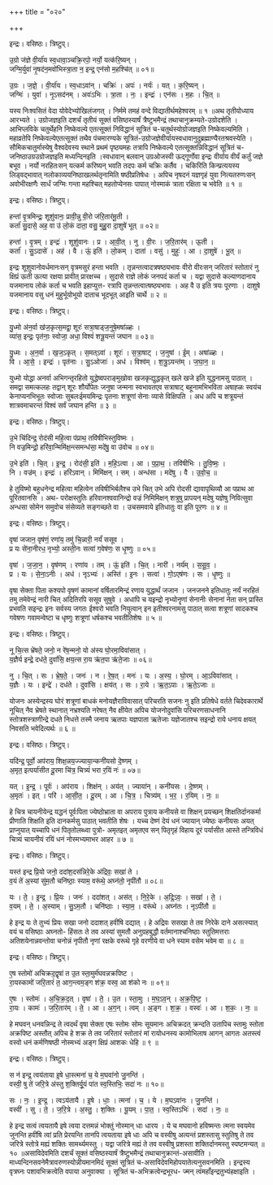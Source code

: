 +++
title = "०२०"

+++


इन्द्रः। वसिष्ठः। त्रिष्टुप्।

उ॒ग्रो ज॑ज्ञे वी॒र्या॑य स्व॒धावा॒ञ्चक्रि॒रपो॒ नर्यो॒ यत्क॑रि॒ष्यन् ।  
जग्मि॒र्युवा॑ नृ॒षद॑न॒मवो॑भिस्त्रा॒ता न॒ इन्द्र॒ एन॑सो म॒हश्चि॑त् ॥ ०१॥

उ॒ग्रः । ज॒ज्ञे॒ । वी॒र्या॑य । स्व॒धाऽवा॑न् । चक्रिः॑ । अपः॑ । नर्यः॑ । यत् । क॒रि॒ष्यन् ।  
जग्मिः॑ । युवा॑ । नृ॒ऽसद॑नम् । अवः॑ऽभिः । त्रा॒ता । नः॒ । इन्द्रः॑ । एन॑सः । म॒हः । चि॒त् ॥

यस्य निःश्वसितं वेदा योवेदेभ्योखिलंजगत् । निर्ममे तमहं वन्दे विद्यातीर्थमहेश्वरम् ॥ १ ॥अथ तृतीयोध्याय आरभ्यते । उग्रोजज्ञइति दशर्चं तृतीयं सूक्तं वसिष्ठस्यार्षं त्रैष्टुभमैन्द्रं तथाचानुक्रम्यते-उग्रोदशेति । आभिप्लविके चतुर्थेहनि निष्केवल्ये एतत्सूक्तं निविद्धानं सूत्रितं च-चतुर्थस्योग्रोजज्ञइति निष्केवल्यमिति । महाव्रतेपि निष्केवल्येएतत्सूक्तं तथैव पंचमारण्यके सूत्रितं-उग्रोजज्ञेवीर्यायस्वधावानुदुब्रह्माण्यैरतश्रवस्येति । सौमिकचातुर्मास्येषु वैश्वदेवस्य स्थाने प्रथमं पृष्ठ्यमहः तत्रापि निष्केवल्ये एतत्सूक्तन्निविद्धानं सूत्रितं च-जनिष्ठाउग्रउग्रोजज्ञइति मध्यन्दिनइति ।स्वधावान् बलवान् उग्रओजस्वी ऊद्गूर्णोवा इन्द्रः वीर्याय वीर्यं कर्तुं जज्ञे बभूव । नर्यो नरहितःसन् यत्कर्म करिष्यन् भवति तदपः कर्म चक्रिः कर्तैव । चकिरिति किन्प्रत्ययस्य लिड्वद्भावात् नलोकाव्ययनिष्ठाखलर्थतृनामिति षष्ठीप्रतिषेधः । अपिच नृषदनं यज्ञगृहं युवा नित्यतरुणःसन् अवोभीरक्षणैः सार्धं जग्मिः गन्ता महश्चित् महतोप्येनसः पापात् नोस्माकं त्राता रक्षिता च भवेति ॥ १ ॥

इन्द्रः। वसिष्ठः। त्रिष्टुप्।

हन्ता॑ वृ॒त्रमिन्द्रः॒ शूशु॑वानः॒ प्रावी॒न्नु वी॒रो ज॑रि॒तार॑मू॒ती ।  
कर्ता॑ सु॒दासे॒ अह॒ वा उ॑ लो॒कं दाता॒ वसु॒ मुहु॒रा दा॒शुषे॑ भूत् ॥ ०२॥

हन्ता॑ । वृ॒त्रम् । इन्द्रः॑ । शूशु॑वानः । प्र । आ॒वी॒त् । नु । वी॒रः । ज॒रि॒तार॑म् । ऊ॒ती ।  
कर्ता॑ । सु॒ऽदासे॑ । अह॑ । वै । ऊं॒ इति॑ । लो॒कम् । दाता॑ । वसु॑ । मुहुः॑ । आ । दा॒शुषे॑ । भू॒त् ॥

इन्द्रः शूशुवानोवर्धमानःसन् वृत्रमसुरं हन्ता भवति । तृन्नन्तत्वादत्रषष्ठ्यभावः वीरो वीरःसन् जरितारं स्तोतारं नु क्षिप्रं ऊती ऊत्या रक्षया प्रावीत् प्रारक्षच्च । सुदासे राज्ञे लोकं जनपदं कर्ता च । यद्वा सुदासे कल्याणदानाय यजमानाय लोकं कर्ता च भवति इहाप्युत्त- रत्रापि तृन्नन्तत्वात्षष्ठ्यभावः । अह वै उ इति त्रयः पूरणाः । दाशुषे यजमानाय वसु धनं मुहुर्भूयोभूयो दाताच भूदभूत् आइति चार्थे ॥ २ ॥

इन्द्रः। वसिष्ठः। त्रिष्टुप्।

यु॒ध्मो अ॑न॒र्वा ख॑ज॒कृत्स॒मद्वा॒ शूरः॑ सत्रा॒षाड्ज॒नुषे॒मषा॑ळ्हः ।  
व्या॑स॒ इन्द्रः॒ पृत॑नाः॒ स्वोजा॒ अधा॒ विश्वं॑ शत्रू॒यन्तं॑ जघान ॥ ०३॥

यु॒ध्मः । अ॒न॒र्वा । ख॒ज॒ऽकृत् । स॒मत्ऽवा॑ । शूरः॑ । स॒त्रा॒षाट् । ज॒नुषा॑ । ई॒म् । अषा॑ळ्हः ।  
वि । आ॒से॒ । इन्द्रः॑ । पृत॑नाः । सु॒ऽओजाः॑ । अध॑ । विश्व॑म् । श॒त्रु॒ऽयन्त॑म् । ज॒घा॒न॒ ॥

युध्मो योद्धा अनर्वा अभिगन्तृरहितो युद्धेष्वपराङ्मुखोवा खजकृद्युद्धकृत् खले खजे इति युद्धनामसु पाठात् । समद्वा समत्कलहः तद्वान् शूरः शौर्योपेतः जनुषा जन्मना स्वभावतएव सत्राषाट् बहूनामभिभविता अषाह्ळः स्वयंच केनाप्यनभिभूतः स्वोजाः सुबलःईमयमिन्द्रः पृतनाः शत्रूणां सेनाः व्यासे विक्षिपति । अध अपि च शत्रूयन्तं शात्रवमाचरन्तं विश्वं सर्वं जघान हन्ति ॥ ३ ॥

इन्द्रः। वसिष्ठः। त्रिष्टुप्।

उ॒भे चि॑दिन्द्र॒ रोद॑सी महि॒त्वा प॑प्राथ॒ तवि॑षीभिस्तुविष्मः ।  
नि वज्र॒मिन्द्रो॒ हरि॑वा॒न्मिमि॑क्ष॒न्त्समन्ध॑सा॒ मदे॑षु॒ वा उ॑वोच ॥ ०४॥

उ॒भे इति॑ । चि॒त् । इ॒न्द्र॒ । रोद॑सी॒ इति॑ । म॒हि॒ऽत्वा । आ । प॒प्रा॒थ॒ । तवि॑षीभिः । तु॒वि॒ष्मः॒ ।  
नि । वज्र॑म् । इन्द्रः॑ । हरि॑ऽवान् । मिमि॑क्षन् । सम् । अन्ध॑सा । मदे॑षु । वै । उ॒वो॒च॒ ॥

हे तुविष्मो बहुधनेन्द्र महित्वा महित्वेन तविषीभिर्बलैश्च उभे चित् उभे अपि रोदसी द्यावापृथिव्यौ आ पप्राथ आ पूरितवानसि । अथ- परोक्षस्तुतिः हरिवानश्ववानिन्द्रो वज्रं निमिमिक्षन् शत्रुषु प्रापयन् मदेषु यज्ञेषु निवित्सुवा अन्धसा सोमेन समुवोच संसेव्यते सङ्गच्छते वा । उचसमवाये इतिधातुः वा इति पूरणः ॥ ४ ॥

इन्द्रः। वसिष्ठः। त्रिष्टुप्।

वृषा॑ जजान॒ वृष॑णं॒ रणा॑य॒ तमु॑ चि॒न्नारी॒ नर्यं॑ ससूव ।  
प्र यः से॑ना॒नीरध॒ नृभ्यो॒ अस्ती॒नः सत्वा॑ ग॒वेष॑णः॒ स धृ॒ष्णुः ॥ ०५॥

वृषा॑ । ज॒जा॒न॒ । वृष॑णम् । रणा॑य । तम् । ऊं॒ इति॑ । चि॒त् । नारी॑ । नर्य॑म् । स॒सू॒व॒ ।  
प्र । यः । से॒ना॒ऽनीः । अध॑ । नृऽभ्यः॑ । अस्ति॑ । इ॒नः । सत्वा॑ । गो॒ऽएष॑णः । सः । धृ॒ष्णुः ॥

वृषा सेक्ता पिता कश्यपो वृषणं कामानां वर्षितारमिन्द्रं रणाय युद्धार्थं जजान । जनजनने इतिधातुः नर्यं नरहितं तमु तमेवेन्द्रं नारी चित् अदितिरपि ससूव सुषुवे । अधापि च यइन्द्रो नृभ्योनॄणां सेनानीः सेनानां नेता सन् प्रास्ति प्रभवति सइन्द्रः इनः सर्वस्य जगतः ईश्वरो भवति नियुत्वान् इन इतीश्वरनामसु पाठात् सत्वा शत्रूणां सादकश्च गवेषणः गवामन्वेष्टा च धृष्णुः शत्रूणां धर्षकश्च भवतीतिशेषः ॥ ५ ॥

इन्द्रः। वसिष्ठः। त्रिष्टुप्।

नू चि॒त्स भ्रे॑षते॒ जनो॒ न रे॑ष॒न्मनो॒ यो अ॑स्य घो॒रमा॒विवा॑सात् ।  
य॒ज्ञैर्य इन्द्रे॒ दध॑ते॒ दुवां॑सि॒ क्षय॒त्स रा॒य ऋ॑त॒पा ऋ॑ते॒जाः ॥ ०६॥

नु । चि॒त् । सः । भ्रे॒ष॒ते॒ । जनः॑ । न । रे॒ष॒त् । मनः॑ । यः । अ॒स्य॒ । घो॒रम् । आ॒ऽविवा॑सात् ।  
य॒ज्ञैः । यः । इन्द्रे॑ । दध॑ते । दुवां॑सि । क्षय॑त् । सः । रा॒ये । ऋ॒त॒ऽपाः । ऋ॒ते॒ऽजाः ॥

योजनः अस्येन्द्रस्य घोरं शत्रूणां बाधकं मनोयज्ञैराविवासात् परिचरति सजनः नु इति प्रतिषेधे वर्तते चिदेवकारार्थे नूचित् नैव भ्रेषते स्थानात् नभ्रश्यति नरेषत् नैव क्षीयेत अपिच योजनोदुवांसि परिचरणसाधनानि स्तोत्रशस्त्राणीन्द्रे दधते निधत्ते तस्मै जनाय ऋतपाः यज्ञपाता ऋतेजाः यज्ञेजातश्च सइन्द्रो राये धनाय क्षयत् निवसति भवेदित्यर्थः ॥ ६ ॥

इन्द्रः। वसिष्ठः। त्रिष्टुप्।

यदि॑न्द्र॒ पूर्वो॒ अप॑राय॒ शिक्ष॒न्नय॒ज्ज्याया॒न्कनी॑यसो दे॒ष्णम् ।  
अ॒मृत॒ इत्पर्या॑सीत दू॒रमा चि॑त्र॒ चित्र्यं॑ भरा र॒यिं नः॑ ॥ ०७॥

यत् । इ॒न्द्र॒ । पूर्वः॑ । अप॑राय । शिक्ष॑न् । अय॑त् । ज्याया॑न् । कनी॑यसः । दे॒ष्णम् ।  
अ॒मृतः॑ । इत् । परि॑ । आ॒सी॒त॒ । दू॒रम् । आ । चि॒त्र॒ । चित्र्य॑म् । भ॒र॒ । र॒यिम् । नः॒ ॥

हे चित्र चायनीयेन्द्र यद्धनं पूर्वःपिता ज्येष्ठोभ्राता वा अपराय पुत्राय कनीयसे वा शिक्षन् प्रयच्छन् शिक्षतिर्दानकर्मा प्रीणाति शिक्षति इति दानकर्मसु पाठात् भवतीति शेषः । यच्च देष्णं देयं धनं ज्यायान् ज्येष्ठः कनीयसः अयत् प्राप्नुयात् यच्चापि धनं पितृतोलब्ध्वा पुत्रो- अमृतइत् अमृतएव सन् पितृगृहं विहाय दूरं पर्यासीत आस्ते तन्त्रिविधं चित्र्यं चायनीयं रयिं धनं नोस्मभ्यमाभर आहर ॥ ७ ॥

इन्द्रः। वसिष्ठः। त्रिष्टुप्।

यस्त॑ इन्द्र प्रि॒यो जनो॒ ददा॑श॒दस॑न्निरे॒के अ॑द्रिवः॒ सखा॑ ते ।  
व॒यं ते॑ अ॒स्यां सु॑म॒तौ चनि॑ष्ठाः॒ स्याम॒ वरू॑थे॒ अघ्न॑तो॒ नृपी॑तौ ॥ ०८॥

यः । ते॒ । इ॒न्द्र॒ । प्रि॒यः । जनः॑ । ददा॑शत् । अस॑त् । नि॒रे॒के । अ॒द्रि॒ऽवः॒ । सखा॑ । ते॒ ।  
व॒यम् । ते॒ । अ॒स्याम् । सु॒ऽम॒तौ । चनि॑ष्ठाः । स्या॒म॒ । वरू॑थे । अघ्न॑तः । नृऽपी॑तौ ॥

हे इन्द्र यः ते तुभ्यं प्रियः सखा जनो ददाशत् हवींषि दद्यात् । हे अद्रिवः ससखा ते तव निरेके दाने असत्स्यात् वयं च वसिष्ठाः अघ्नतो- हिंसतः ते तव अस्यां सुमतौ अनुग्रहबुद्धौ वर्तमानाश्चनिष्ठाः स्तुतिमत्तराः अतिशयेनान्नवन्तोवा चनोन्नं नृपीतौ नृणां रक्षके वरूथे गृहे वरणीये वा धने स्याम वसेम भवेम वा ॥ ८ ॥

इन्द्रः। वसिष्ठः। त्रिष्टुप्।

ए॒ष स्तोमो॑ अचिक्रद॒द्वृषा॑ त उ॒त स्ता॒मुर्म॑घवन्नक्रपिष्ट ।  
रा॒यस्कामो॑ जरि॒तारं॑ त॒ आग॒न्त्वम॒ङ्ग श॑क्र॒ वस्व॒ आ श॑को नः ॥ ०९॥

ए॒षः । स्तोमः॑ । अ॒चि॒क्र॒द॒त् । वृषा॑ । ते॒ । उ॒त । स्ता॒मुः । म॒घ॒ऽव॒न् । अ॒क्र॒पि॒ष्ट॒ ।  
रा॒यः । कामः॑ । ज॒रि॒तार॑म् । ते॒ । आ । अ॒ग॒न् । त्वम् । अ॒ङ्ग । श॒क्र॒ । वस्वः॑ । आ । श॒कः॒ । नः॒ ॥

हे मघवन् धनवन्निन्द्र ते त्वदर्थं वृषा सेक्ता एषः स्तोमः सोमः सूयमानः अचिक्रदत् क्रन्दति उतापिच स्तामुः स्तोता अक्रपिष्ट अस्तौत् अपिच हे शक्र ते तव जरितारं स्तोतारं मां रायोधनस्य कामोभिलाष आगन् आगतः अतस्त्वं वस्वो धनं कर्मणिषष्ठी नोस्मभ्यं अङ्ग क्षिप्रं आशकः धेहि ॥ ९ ॥

इन्द्रः। वसिष्ठः। त्रिष्टुप्।

स न॑ इन्द्र॒ त्वय॑ताया इ॒षे धा॒स्त्मना॑ च॒ ये म॒घवा॑नो जु॒नन्ति॑ ।  
वस्वी॒ षु ते॑ जरि॒त्रे अ॑स्तु श॒क्तिर्यू॒यं पा॑त स्व॒स्तिभिः॒ सदा॑ नः ॥ १०॥

सः । नः॒ । इ॒न्द्र॒ । त्वऽय॑तायै । इ॒षे । धाः॒ । त्मना॑ । च॒ । ये । म॒घऽवा॑नः । जु॒नन्ति॑ ।  
वस्वी॑ । सु । ते॒ । ज॒रि॒त्रे । अ॒स्तु॒ । श॒क्तिः । यू॒यम् । पा॒त॒ । स्व॒स्तिऽभिः॑ । सदा॑ । नः॒ ॥

हे इन्द्र सत्वं त्वयतायै इषे त्वया दत्तमन्नं भोक्तुं नोस्मान् धाः धारय । ये च मघवानो हविष्मन्तः त्मना स्वयमेव जुनन्ति हवींषि त्वां प्रति प्रेरयन्ति तानपि त्वयताया इषे धाः अपि च वस्वीषु अत्यन्तं प्रशस्तासु स्तुतिषु ते तव जरित्रे स्तोत्रे मह्यं शक्तिः सामर्थ्यमस्तु । यद्वा जरित्रे मह्यं ते तव वस्वीषु प्रशस्ता शक्तिर्दानमस्तु स्पष्टमन्यत् ॥ १० ॥असाविदेवमिति दशर्चं सूक्तं वसिष्ठस्यार्षं त्रैष्टुभमैन्द्रं तथाचानुक्रान्तं-असावीति । माध्यन्दिनसवनेमैत्रावरुणस्योन्नीयमानमिदं सूक्तं सूत्रितं च-असाविदेवमिहोपयातेत्यनुसवनमिति । इन्द्रस्य वृत्रघ्नः पशावभिक्रत्वेति वपाया अनुवाक्या । सूत्रितं च-अभिक्रत्वेन्द्रभूरध- ज्मन् त्वंमहाँइन्द्रतुभ्यंहक्षाइति ।